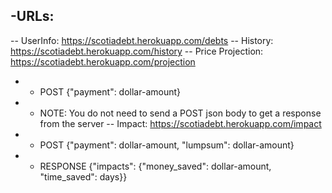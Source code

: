 -URLs: 
-
-- UserInfo: https://scotiadebt.herokuapp.com/debts
-- History: https://scotiadebt.herokuapp.com/history
-- Price Projection: https://scotiadebt.herokuapp.com/projection
-    - POST {"payment": dollar-amount}
-    - NOTE: You do not need to send a POST json body to get a response from the server
-- Impact: https://scotiadebt.herokuapp.com/impact
-    - POST {"payment": dollar-amount, "lumpsum": dollar-amount}
-    - RESPONSE {"impacts": {"money_saved": dollar-amount, "time_saved": days}}